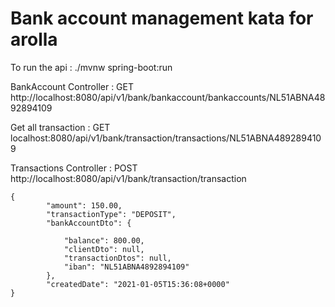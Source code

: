 # Bank account management kata for arolla

To run the api : ./mvnw spring-boot:run

BankAccount Controller : GET http://localhost:8080/api/v1/bank/bankaccount/bankaccounts/NL51ABNA4892894109

Get all transaction : GET localhost:8080/api/v1/bank/transaction/transactions/NL51ABNA4892894109

Transactions Controller : POST http://localhost:8080/api/v1/bank/transaction/transaction

    {
            "amount": 150.00,
            "transactionType": "DEPOSIT",
            "bankAccountDto": {
                
                "balance": 800.00,
                "clientDto": null,
                "transactionDtos": null,
                "iban": "NL51ABNA4892894109"
            },
            "createdDate": "2021-01-05T15:36:08+0000"
    }
